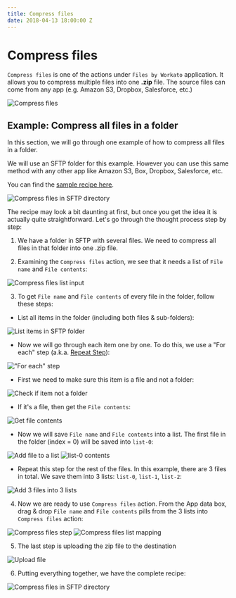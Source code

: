 ```yaml
---
title: Compress files
date: 2018-04-13 18:00:00 Z
---
```


# Compress files

`Compress files` is one of the actions under `Files by Workato` application. It allows you to compress multiple files into one **.zip** file. The source files can come from any app (e.g. Amazon S3, Dropbox, Salesforce, etc.)

![Compress files](~@img/features/files-and-attachments/compress-files-action.png)

## Example: Compress all files in a folder
In this section, we will go through one example of how to compress all files in a folder.

We will use an SFTP folder for this example. However you can use this same method with any other app like Amazon S3, Box, Dropbox, Salesforce, etc.

You can find the [sample recipe here](https://www.workato.com/recipes/680470-compress-files-in-a-directory-on-sftp#recipe).

![Compress files in SFTP directory](~@img/features/files-and-attachments/compress-files-static-list-recipe.png)

The recipe may look a bit daunting at first, but once you get the idea it is actually quite straightforward. Let's go through the thought process step by step:
1) We have a folder in SFTP with several files. We need to compress all files in that folder into one .zip file.

2) Examining the `Compress files` action, we see that it needs a list of `File name` and `File contents`:

![Compress files list input](~@img/features/files-and-attachments/compress-files-static-list-input.png)

3) To get `File name` and `File contents` of every file in the folder, follow these steps:

- List all items in the folder (including both files & sub-folders):

![List items in SFTP folder](~@img/features/files-and-attachments/compress-files-list-directory.png)

- Now we will go through each item one by one. To do this, we use a "For each" step (a.k.a. [Repeat Step](http://docs.workato.com/recipes/steps.html#repeat-step)):

!["For each" step](~@img/features/files-and-attachments/compress-files-for-each.png)

- First we need to make sure this item is a file and not a folder:

![Check if item not a folder](~@img/features/files-and-attachments/compress-files-check-folder.png)

- If it's a file, then get the `File contents`:

![Get file contents](~@img/features/files-and-attachments/compress-files-get-file-contents.png)

- Now we will save `File name` and `File contents` into a list. The first file in the folder (index = 0) will be saved into `list-0`:

![Add file to a list](~@img/features/files-and-attachments/compress-files-add-list-0.png)
![list-0 contents](~@img/features/files-and-attachments/compress-files-list-0-contents.png)

- Repeat this step for the rest of the files. In this example, there are 3 files in total. We save them into 3 lists: `list-0`, `list-1`, `list-2`:

![Add 3 files into 3 lists](~@img/features/files-and-attachments/compress-files-3-lists.png)

4) Now we are ready to use `Compress files` action.
From the App data box, drag & drop `File name` and `File contents` pills from the 3 lists into `Compress files` action:

![Compress files step](~@img/features/files-and-attachments/compress-files-step.png)
![Compress files list mapping](~@img/features/files-and-attachments/compress-files-static-list-mapping.gif)

5) The last step is uploading the zip file to the destination

![Upload file](~@img/features/files-and-attachments/compress-files-upload-file.png)

6) Putting everything together, we have the complete recipe:

![Compress files in SFTP directory](~@img/features/files-and-attachments/compress-files-static-list-recipe.png)
